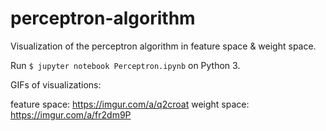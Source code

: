# perceptron-algorithm
Visualization of the perceptron algorithm in feature space &amp; weight space. 

Run 
```$ jupyter notebook Perceptron.ipynb``` on Python 3. 

GIFs of visualizations:

feature space: https://imgur.com/a/q2croat
weight space: https://imgur.com/a/fr2dm9P
